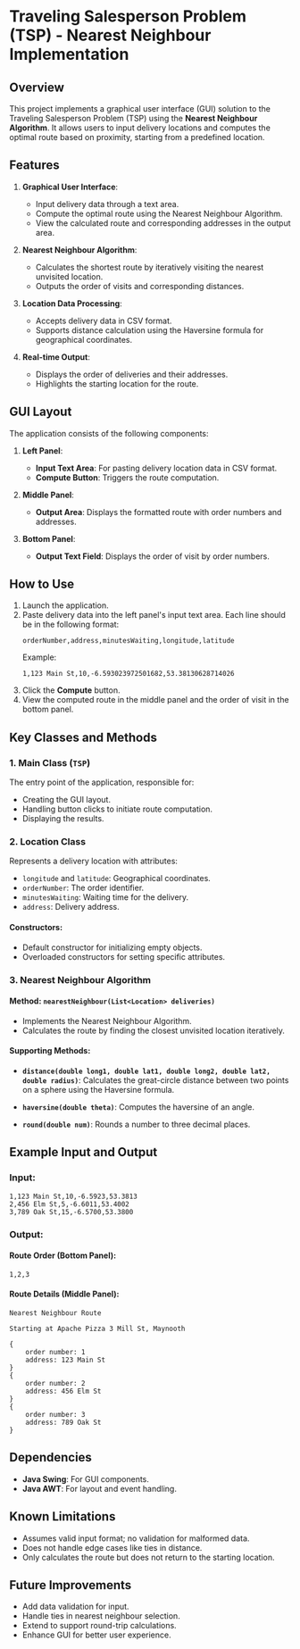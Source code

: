 # Traveling Salesperson Problem (TSP) - Nearest Neighbour Implementation

## Overview
This project implements a graphical user interface (GUI) solution to the Traveling Salesperson Problem (TSP) using the **Nearest Neighbour Algorithm**. It allows users to input delivery locations and computes the optimal route based on proximity, starting from a predefined location.

## Features
1. **Graphical User Interface**:
   - Input delivery data through a text area.
   - Compute the optimal route using the Nearest Neighbour Algorithm.
   - View the calculated route and corresponding addresses in the output area.

2. **Nearest Neighbour Algorithm**:
   - Calculates the shortest route by iteratively visiting the nearest unvisited location.
   - Outputs the order of visits and corresponding distances.

3. **Location Data Processing**:
   - Accepts delivery data in CSV format.
   - Supports distance calculation using the Haversine formula for geographical coordinates.

4. **Real-time Output**:
   - Displays the order of deliveries and their addresses.
   - Highlights the starting location for the route.

## GUI Layout
The application consists of the following components:

1. **Left Panel**:
   - **Input Text Area**: For pasting delivery location data in CSV format.
   - **Compute Button**: Triggers the route computation.

2. **Middle Panel**:
   - **Output Area**: Displays the formatted route with order numbers and addresses.

3. **Bottom Panel**:
   - **Output Text Field**: Displays the order of visit by order numbers.

## How to Use
1. Launch the application.
2. Paste delivery data into the left panel's input text area. Each line should be in the following format:
   ```
   orderNumber,address,minutesWaiting,longitude,latitude
   ```
   Example:
   ```
   1,123 Main St,10,-6.593023972501682,53.38130628714026
   ```
3. Click the **Compute** button.
4. View the computed route in the middle panel and the order of visit in the bottom panel.

## Key Classes and Methods

### 1. **Main Class** (`TSP`)
The entry point of the application, responsible for:
- Creating the GUI layout.
- Handling button clicks to initiate route computation.
- Displaying the results.

### 2. **Location Class**
Represents a delivery location with attributes:
- `longitude` and `latitude`: Geographical coordinates.
- `orderNumber`: The order identifier.
- `minutesWaiting`: Waiting time for the delivery.
- `address`: Delivery address.

#### Constructors:
- Default constructor for initializing empty objects.
- Overloaded constructors for setting specific attributes.

### 3. **Nearest Neighbour Algorithm**
#### Method: `nearestNeighbour(List<Location> deliveries)`
- Implements the Nearest Neighbour Algorithm.
- Calculates the route by finding the closest unvisited location iteratively.

#### Supporting Methods:
- **`distance(double long1, double lat1, double long2, double lat2, double radius)`**:
  Calculates the great-circle distance between two points on a sphere using the Haversine formula.

- **`haversine(double theta)`**:
  Computes the haversine of an angle.

- **`round(double num)`**:
  Rounds a number to three decimal places.

## Example Input and Output

### Input:
```
1,123 Main St,10,-6.5923,53.3813
2,456 Elm St,5,-6.6011,53.4002
3,789 Oak St,15,-6.5700,53.3800
```

### Output:
#### Route Order (Bottom Panel):
```
1,2,3
```

#### Route Details (Middle Panel):
```
Nearest Neighbour Route

Starting at Apache Pizza 3 Mill St, Maynooth

{
    order number: 1
    address: 123 Main St
}
{
    order number: 2
    address: 456 Elm St
}
{
    order number: 3
    address: 789 Oak St
}
```

## Dependencies
- **Java Swing**: For GUI components.
- **Java AWT**: For layout and event handling.

## Known Limitations
- Assumes valid input format; no validation for malformed data.
- Does not handle edge cases like ties in distance.
- Only calculates the route but does not return to the starting location.

## Future Improvements
- Add data validation for input.
- Handle ties in nearest neighbour selection.
- Extend to support round-trip calculations.
- Enhance GUI for better user experience.

